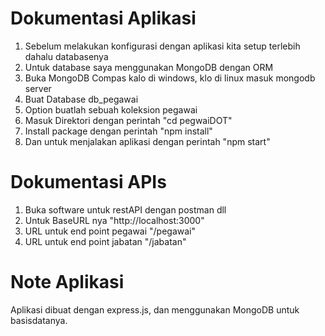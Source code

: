 # Dokumentasi Aplikasi
 1. Sebelum melakukan konfigurasi dengan aplikasi kita setup terlebih dahalu databasenya
 2. Untuk database saya menggunakan MongoDB dengan ORM
 3. Buka MongoDB Compas kalo di windows, klo di linux masuk mongodb server
 4. Buat Database db_pegawai 
 5. Option buatlah sebuah koleksion pegawai 
 6. Masuk Direktori dengan perintah "cd pegwaiDOT"
 7. Install package dengan perintah "npm install"
 8. Dan untuk menjalakan aplikasi dengan perintah "npm start"

 # Dokumentasi APIs
 1. Buka software untuk restAPI dengan postman dll
 2. Untuk BaseURL nya "http://localhost:3000"
 3. URL untuk end point pegawai "/pegawai"
 4. URL untuk end point jabatan "/jabatan"


 # Note Aplikasi
 Aplikasi dibuat dengan express.js, dan menggunakan MongoDB untuk basisdatanya.
